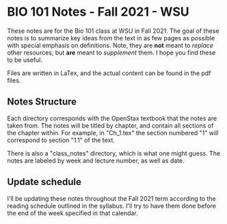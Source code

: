 # BIO 101 Notes - Fall 2021 - WSU

These notes are for the Bio 101 class at WSU in Fall 2021. The goal of these notes is to summarize key ideas from the text in as few pages as possible with special emphasis on definitions. Note, they are **not** meant to *replace* other resources, but **are** meant to *supplement* them. I hope you find these to be useful.

Files are written in LaTex, and the actual content can be found in the pdf files.

## Notes Structure

Each directory corresponds with the OpenStax textbook that the notes are taken from. The notes will be titled by chapter, and contain all sections of the chapter within. For example, in "Ch_1.tex" the section numbered "1" will correspond to section "1.1" of the text.

There is also a "class_notes" directory, which is what one might guess. The notes are labeled by week and lecture number, as well as date. 

## Update schedule

I'll be updating these notes throughout the Fall 2021 term according to the reading schedule outlined in the syllabus. I'll try to have them done before the end of the week specified in that calendar.
